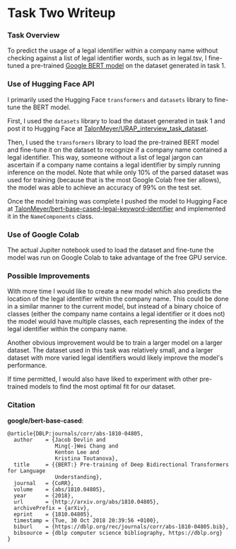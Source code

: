 # Task Two Writeup

### Task Overview
To predict the usage of a legal identifier within a company name without checking against a list of legal identifier words, 
such as in legal.tsv, I fine-tuned a pre-trained [Google BERT model](https://huggingface.co/google-bert/bert-base-cased) on 
the dataset generated in task 1. 

### Use of Hugging Face API
I primarily used the Hugging Face `transformers` and `datasets` library to fine-tune the BERT model. 

First, I used the `datasets` library to load the dataset generated in task 1 and post it to Hugging Face at [TalonMeyer/URAP_interview_task_dataset](https://huggingface.co/datasets/TalonMeyer/URAP_interview_task_dataset). 

Then, I used the `transformers` library to load the pre-trained BERT model and fine-tune it on the dataset to recognize if a company name 
contained a legal identifier. This way, someone without a list of legal jargon can ascertain if a company name contains a legal identifier by
simply running inference on the model. Note that while only 10% of the parsed dataset was used for training (because that is the most Google Colab free tier allows), the model was able to achieve an accuracy of 99% on the test set.

Once the model training was complete I pushed the model to Hugging Face at [TalonMeyer/bert-base-cased-legal-keyword-identifier](https://huggingface.co/TalonMeyer/bert-base-cased-legal-keyword-identifier)
and implemented it in the `NameComponents` class.

### Use of Google Colab
The actual Jupiter notebook used to load the dataset and fine-tune the model was run on Google Colab to take advantage of the free GPU service.


### Possible Improvements
With more time I would like to create a new model which also predicts the location of the legal identifier within the company name. 
This could be done in a similar manner to the current model, but instead of a binary choice of classes (either the company name contains a legal identifier or it does not)
the model would have multiple classes, each representing the index of the legal identifier within the company name.

Another obvious improvement would be to train a larger model on a larger dataset. The dataset used in this task was relatively small, and a larger dataset with more varied legal identifiers would likely improve the model's performance.

If time permitted, I would also have liked to experiment with other pre-trained models to find the most optimal fit for our
dataset.

### Citation

**google/bert-base-cased**:
```
@article{DBLP:journals/corr/abs-1810-04805,
  author    = {Jacob Devlin and
               Ming{-}Wei Chang and
               Kenton Lee and
               Kristina Toutanova},
  title     = {{BERT:} Pre-training of Deep Bidirectional Transformers for Language
               Understanding},
  journal   = {CoRR},
  volume    = {abs/1810.04805},
  year      = {2018},
  url       = {http://arxiv.org/abs/1810.04805},
  archivePrefix = {arXiv},
  eprint    = {1810.04805},
  timestamp = {Tue, 30 Oct 2018 20:39:56 +0100},
  biburl    = {https://dblp.org/rec/journals/corr/abs-1810-04805.bib},
  bibsource = {dblp computer science bibliography, https://dblp.org}
}
```

